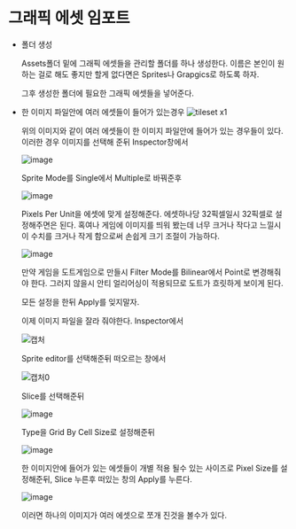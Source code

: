 # 그래픽 에셋 임포트
* 폴더 생성

  Assets폴더 밑에 그래픽 에셋들을 관리할 폴더를 하나 생성한다. 이름은 본인이 원하는 걸로 해도 좋지만 할게 없다면은 Sprites나 Grapgics로 하도록 하자.

  그후 생성한 폴더에 필요한 그래픽 에셋들을 넣어준다.
* 한 이미지 파일안에 여러 에셋들이 들어가 있는경우
  ![tileset x1](https://github.com/user-attachments/assets/bb02945e-de55-4ebb-a331-0792fea31e43)

  
  위의 이미지와 같이 여러 에셋들이 한 이미지 파일안에 들어가 있는 경우들이 있다. 이러한 경우 이미지를 선택해 준뒤 Inspector창에서
  
  ![image](https://github.com/user-attachments/assets/0015e1e9-bccd-446b-80a2-4b774fd2646e)
  
  Sprite Mode를 Single에서 Multiple로 바꿔준후
  
  ![image](https://github.com/user-attachments/assets/1e4ee331-908b-42c9-96a3-9e24fe6983c7)
  
  Pixels Per Unit을 에셋에 맞게 설정해준다. 에셋하나당 32픽셀일시 32픽셀로 설정해주면은 된다. 혹여나 게임에 이미지를 띄워 봤는데 너무 크거나 작다고 느낄시 이 수치를 크거나 작게 함으로써 손쉽게 크기 조절이 가능하다.

  ![image](https://github.com/user-attachments/assets/c020dce4-c075-4250-ad09-c019e22678ce)

  만약 게임을 도트게임으로 만들시 Filter Mode를 Bilinear에서 Point로 변경해줘야 한다. 그러지 않을시 안티 얼리어싱이 적용되므로 도트가 흐릿하게 보이게 된다.

  모든 설정을 한뒤 Apply를 잊지말자.
  
  이제 이미지 파일을 잘라 줘야한다. Inspector에서

  ![캡처](https://github.com/user-attachments/assets/2d33d44c-5d5f-4db2-97a3-a5d75d7ad329)

  Sprite editor를 선택해준뒤 떠오르는 창에서

  ![캡처0](https://github.com/user-attachments/assets/37c9a428-159f-4890-b793-02f26dc8abc4)

  Slice를 선택해준뒤

  ![image](https://github.com/user-attachments/assets/d798abd0-297c-4edb-be14-4a1f231d75bc)

  Type을 Grid By Cell Size로 설정해준뒤

  ![image](https://github.com/user-attachments/assets/1a40aac2-7488-4fa5-801b-9c48f5537f50)

  한 이미지안에 들어가 있는 에셋들이 개별 적용 될수 있는 사이즈로 Pixel Size를 설정해준뒤, Slice 누른후 떠있는 창의 Apply를 누른다.

  ![image](https://github.com/user-attachments/assets/ccbcf7f0-4a98-457a-b6ea-005dd04a4fe0)

  이러면 하나의 이미지가 여러 에셋으로 쪼개 진것을 볼수가 있다.
